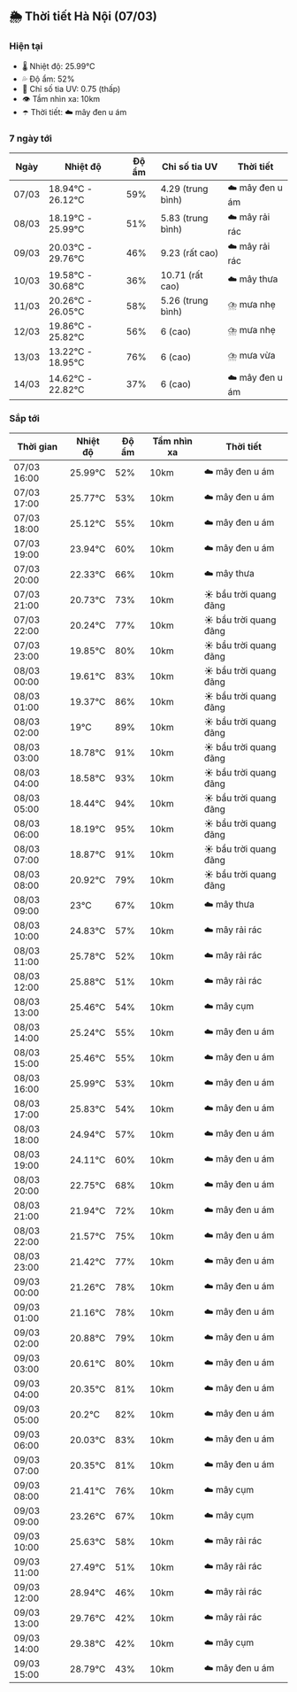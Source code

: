 ## 🌦️ Thời tiết Hà Nội (07/03)

### Hiện tại

- 🌡️ Nhiệt độ: 25.99℃
- 💦 Độ ẩm: 52%
- 🌟 Chỉ số tia UV: 0.75 (thấp)
- 👁️ Tầm nhìn xa: 10km
- ☂️ Thời tiết: ☁️ mây đen u ám

### 7 ngày tới

| Ngày | Nhiệt độ | Độ ẩm | Chỉ số tia UV | Thời tiết |
| --- | --- | --- | --- | --- |
| 07/03 | 18.94℃ - 26.12℃ | 59% | 4.29 (trung bình) | ☁️ mây đen u ám |
| 08/03 | 18.19℃ - 25.99℃ | 51% | 5.83 (trung bình) | ☁️ mây rải rác |
| 09/03 | 20.03℃ - 29.76℃ | 46% | 9.23 (rất cao) | ☁️ mây rải rác |
| 10/03 | 19.58℃ - 30.68℃ | 36% | 10.71 (rất cao) | ☁️ mây thưa |
| 11/03 | 20.26℃ - 26.05℃ | 58% | 5.26 (trung bình) | ⛈️ mưa nhẹ |
| 12/03 | 19.86℃ - 25.82℃ | 56% | 6 (cao) | ⛈️ mưa nhẹ |
| 13/03 | 13.22℃ - 18.95℃ | 76% | 6 (cao) | ⛈️ mưa vừa |
| 14/03 | 14.62℃ - 22.82℃ | 37% | 6 (cao) | ☁️ mây đen u ám |

### Sắp tới

| Thời gian | Nhiệt độ | Độ ẩm | Tầm nhìn xa | Thời tiết |
| --- | --- | --- | --- | --- |
| 07/03 16:00 | 25.99℃ | 52% | 10km | ☁️ mây đen u ám |
| 07/03 17:00 | 25.77℃ | 53% | 10km | ☁️ mây đen u ám |
| 07/03 18:00 | 25.12℃ | 55% | 10km | ☁️ mây đen u ám |
| 07/03 19:00 | 23.94℃ | 60% | 10km | ☁️ mây đen u ám |
| 07/03 20:00 | 22.33℃ | 66% | 10km | ☁️ mây thưa |
| 07/03 21:00 | 20.73℃ | 73% | 10km | ☀️ bầu trời quang đãng |
| 07/03 22:00 | 20.24℃ | 77% | 10km | ☀️ bầu trời quang đãng |
| 07/03 23:00 | 19.85℃ | 80% | 10km | ☀️ bầu trời quang đãng |
| 08/03 00:00 | 19.61℃ | 83% | 10km | ☀️ bầu trời quang đãng |
| 08/03 01:00 | 19.37℃ | 86% | 10km | ☀️ bầu trời quang đãng |
| 08/03 02:00 | 19℃ | 89% | 10km | ☀️ bầu trời quang đãng |
| 08/03 03:00 | 18.78℃ | 91% | 10km | ☀️ bầu trời quang đãng |
| 08/03 04:00 | 18.58℃ | 93% | 10km | ☀️ bầu trời quang đãng |
| 08/03 05:00 | 18.44℃ | 94% | 10km | ☀️ bầu trời quang đãng |
| 08/03 06:00 | 18.19℃ | 95% | 10km | ☀️ bầu trời quang đãng |
| 08/03 07:00 | 18.87℃ | 91% | 10km | ☀️ bầu trời quang đãng |
| 08/03 08:00 | 20.92℃ | 79% | 10km | ☀️ bầu trời quang đãng |
| 08/03 09:00 | 23℃ | 67% | 10km | ☁️ mây thưa |
| 08/03 10:00 | 24.83℃ | 57% | 10km | ☁️ mây rải rác |
| 08/03 11:00 | 25.78℃ | 52% | 10km | ☁️ mây rải rác |
| 08/03 12:00 | 25.88℃ | 51% | 10km | ☁️ mây rải rác |
| 08/03 13:00 | 25.46℃ | 54% | 10km | ☁️ mây cụm |
| 08/03 14:00 | 25.24℃ | 55% | 10km | ☁️ mây đen u ám |
| 08/03 15:00 | 25.46℃ | 55% | 10km | ☁️ mây đen u ám |
| 08/03 16:00 | 25.99℃ | 53% | 10km | ☁️ mây đen u ám |
| 08/03 17:00 | 25.83℃ | 54% | 10km | ☁️ mây đen u ám |
| 08/03 18:00 | 24.94℃ | 57% | 10km | ☁️ mây đen u ám |
| 08/03 19:00 | 24.11℃ | 60% | 10km | ☁️ mây đen u ám |
| 08/03 20:00 | 22.75℃ | 68% | 10km | ☁️ mây đen u ám |
| 08/03 21:00 | 21.94℃ | 72% | 10km | ☁️ mây đen u ám |
| 08/03 22:00 | 21.57℃ | 75% | 10km | ☁️ mây đen u ám |
| 08/03 23:00 | 21.42℃ | 77% | 10km | ☁️ mây đen u ám |
| 09/03 00:00 | 21.26℃ | 78% | 10km | ☁️ mây đen u ám |
| 09/03 01:00 | 21.16℃ | 78% | 10km | ☁️ mây đen u ám |
| 09/03 02:00 | 20.88℃ | 79% | 10km | ☁️ mây đen u ám |
| 09/03 03:00 | 20.61℃ | 80% | 10km | ☁️ mây đen u ám |
| 09/03 04:00 | 20.35℃ | 81% | 10km | ☁️ mây đen u ám |
| 09/03 05:00 | 20.2℃ | 82% | 10km | ☁️ mây đen u ám |
| 09/03 06:00 | 20.03℃ | 83% | 10km | ☁️ mây đen u ám |
| 09/03 07:00 | 20.35℃ | 81% | 10km | ☁️ mây đen u ám |
| 09/03 08:00 | 21.41℃ | 76% | 10km | ☁️ mây cụm |
| 09/03 09:00 | 23.26℃ | 67% | 10km | ☁️ mây cụm |
| 09/03 10:00 | 25.63℃ | 58% | 10km | ☁️ mây rải rác |
| 09/03 11:00 | 27.49℃ | 51% | 10km | ☁️ mây rải rác |
| 09/03 12:00 | 28.94℃ | 46% | 10km | ☁️ mây rải rác |
| 09/03 13:00 | 29.76℃ | 42% | 10km | ☁️ mây rải rác |
| 09/03 14:00 | 29.38℃ | 42% | 10km | ☁️ mây cụm |
| 09/03 15:00 | 28.79℃ | 43% | 10km | ☁️ mây đen u ám |
